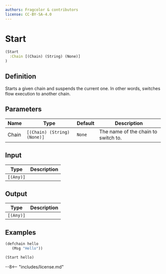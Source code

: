 ```yaml
---
authors: Fragcolor & contributors
license: CC-BY-SA-4.0
---
```



# Start

```clojure
(Start
  :Chain [(Chain) (String) (None)]
)
```


## Definition

Starts a given chain and suspends the current one. In other words, switches flow execution to another chain.


## Parameters

| Name | Type | Default | Description |
|------|------|---------|-------------|
| Chain | `[(Chain) (String) (None)]` | `None` | The name of the chain to switch to. |


## Input

| Type | Description |
|------|-------------|
| `[(Any)]` |  |


## Output

| Type | Description |
|------|-------------|
| `[(Any)]` |  |


## Examples

```clojure
(defchain hello
   (Msg "Hello"))

(Start hello)
```


--8<-- "includes/license.md"
